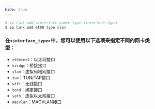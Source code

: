 ```yaml
---
hide: true
---
```


``` bash
# ip link add <interface_name> type <interface_type>
$ ip link add eth0 type vlan

```

### 在`<interface_type>`中，您可以使用以下选项来指定不同的网卡类型：

- `ethernet`：以太网接口
- `bridge`：桥接接口
- `vlan`：虚拟局域网接口
- `tun`：TUN/TAP接口
- `wifi`：无线接口
- `bond`：绑定接口
- `veth`：虚拟以太网接口
- `macvlan`：MACVLAN接口